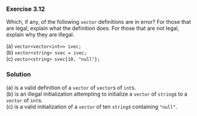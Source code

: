 ### Exercise 3.12

Which, if any, of the following `vector` definitions are in error? For those
that are legal, explain what the definition does. For those that are not legal,
explain why they are illegal.

(a) `vector<vector<int>> ivec;`  
(b) `vector<string> svec = ivec;`  
(c) `vector<string> svec{10, "null"};`

### Solution

(a) is a valid definition of a `vector` of `vector`s of `int`s.  
(b) is an illegal initialization attempting to initialize a `vector` of
`string`s to a `vector` of `int`s.  
(c) is a valid initialization of a `vector` of ten `string`s containing
`"null"`.
